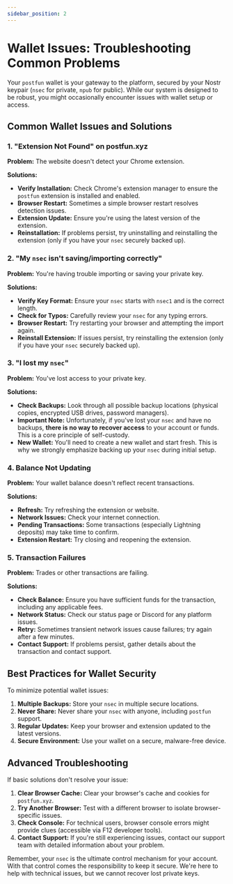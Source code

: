 ```yaml
---
sidebar_position: 2
---
```


# Wallet Issues: Troubleshooting Common Problems

Your `postfun` wallet is your gateway to the platform, secured by your Nostr keypair (`nsec` for private, `npub` for public). While our system is designed to be robust, you might occasionally encounter issues with wallet setup or access.

## Common Wallet Issues and Solutions

### 1. "Extension Not Found" on postfun.xyz

**Problem:** The website doesn't detect your Chrome extension.

**Solutions:**
*   **Verify Installation:** Check Chrome's extension manager to ensure the `postfun` extension is installed and enabled.
*   **Browser Restart:** Sometimes a simple browser restart resolves detection issues.
*   **Extension Update:** Ensure you're using the latest version of the extension.
*   **Reinstallation:** If problems persist, try uninstalling and reinstalling the extension (only if you have your `nsec` securely backed up).

### 2. "My `nsec` isn't saving/importing correctly"

**Problem:** You're having trouble importing or saving your private key.

**Solutions:**
*   **Verify Key Format:** Ensure your `nsec` starts with `nsec1` and is the correct length.
*   **Check for Typos:** Carefully review your `nsec` for any typing errors.
*   **Browser Restart:** Try restarting your browser and attempting the import again.
*   **Reinstall Extension:** If issues persist, try reinstalling the extension (only if you have your `nsec` securely backed up).

### 3. "I lost my `nsec`"

**Problem:** You've lost access to your private key.

**Solutions:**
*   **Check Backups:** Look through all possible backup locations (physical copies, encrypted USB drives, password managers).
*   **Important Note:** Unfortunately, if you've lost your `nsec` and have no backups, **there is no way to recover access** to your account or funds. This is a core principle of self-custody.
*   **New Wallet:** You'll need to create a new wallet and start fresh. This is why we strongly emphasize backing up your `nsec` during initial setup.

### 4. Balance Not Updating

**Problem:** Your wallet balance doesn't reflect recent transactions.

**Solutions:**
*   **Refresh:** Try refreshing the extension or website.
*   **Network Issues:** Check your internet connection.
*   **Pending Transactions:** Some transactions (especially Lightning deposits) may take time to confirm.
*   **Extension Restart:** Try closing and reopening the extension.

### 5. Transaction Failures

**Problem:** Trades or other transactions are failing.

**Solutions:**
*   **Check Balance:** Ensure you have sufficient funds for the transaction, including any applicable fees.
*   **Network Status:** Check our status page or Discord for any platform issues.
*   **Retry:** Sometimes transient network issues cause failures; try again after a few minutes.
*   **Contact Support:** If problems persist, gather details about the transaction and contact support.

## Best Practices for Wallet Security

To minimize potential wallet issues:

1.  **Multiple Backups:** Store your `nsec` in multiple secure locations.
2.  **Never Share:** Never share your `nsec` with anyone, including `postfun` support.
3.  **Regular Updates:** Keep your browser and extension updated to the latest versions.
4.  **Secure Environment:** Use your wallet on a secure, malware-free device.

## Advanced Troubleshooting

If basic solutions don't resolve your issue:

1.  **Clear Browser Cache:** Clear your browser's cache and cookies for `postfun.xyz`.
2.  **Try Another Browser:** Test with a different browser to isolate browser-specific issues.
3.  **Check Console:** For technical users, browser console errors might provide clues (accessible via F12 developer tools).
4.  **Contact Support:** If you're still experiencing issues, contact our support team with detailed information about your problem.

Remember, your `nsec` is the ultimate control mechanism for your account. With that control comes the responsibility to keep it secure. We're here to help with technical issues, but we cannot recover lost private keys.